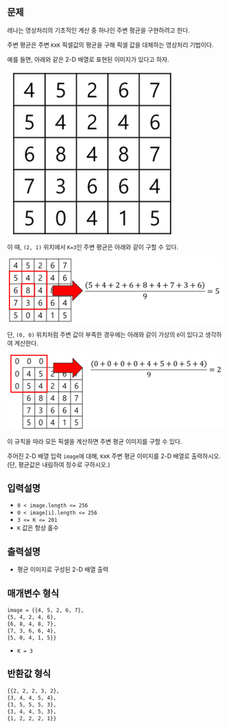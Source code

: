 ## 문제
레나는 영상처리의 기초적인 계산 중 하나인 주변 평균을 구현하려고 한다.

주변 평균은 주변 `K`x`K` 픽셀값의 평균을 구해 픽셀 값을 대체하는 영상처리 기법이다.

예를 들면, 아래와 같은 2-D 배열로 표현된 이미지가 있다고 하자.

![img.png](img.png)

이 때, `(2, 1)` 위치에서 `K=3`인 주변 평균은 아래와 같이 구할 수 있다.

![img_1.png](img_1.png)

단, `(0, 0)` 위치처럼 주변 값이 부족한 경우에는 아래와 같이 가상의 `0`이 있다고 생각하여 계산한다.

![img_2.png](img_2.png)

이 규칙을 따라 모든 픽셀을 계산하면 주변 평균 이미지를 구할 수 있다.

주어진 2-D 배열 입력 `image`에 대해, `K`x`K` 주변 평균 이미지를 2-D 배열로 출력하시오. (단, 평균값은 내림하여 정수로 구하시오.)

## 입력설명
- `0 < image.length <= 256`
- `0 < image[i].length <= 256`
- `3 <= K <= 201`
- `K` 값은 항상 홀수

## 출력설명
- 평균 이미지로 구성된 2-D 배열 출력

## 매개변수 형식
    image = {{4, 5, 2, 6, 7},
    {5, 4, 2, 4, 6},
    {6, 8, 4, 8, 7},
    {7, 3, 6, 6, 4},
    {5, 0, 4, 1, 5}}
- `K = 3`

## 반환값 형식
    {{2, 2, 2, 3, 2},
    {3, 4, 4, 5, 4},
    {3, 5, 5, 5, 3},
    {3, 4, 4, 5, 3},
    {1, 2, 2, 2, 1}}